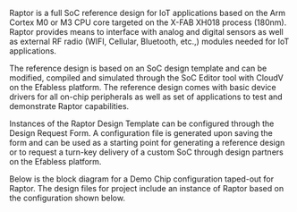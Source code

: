 Raptor is a full SoC reference design for IoT applications based on the Arm Cortex M0 or M3 CPU core targeted on the X-FAB XH018 process (180nm).  Raptor provides means to interface with analog and digital sensors as well as external RF radio (WIFI, Cellular, Bluetooth, etc.,) modules needed for IoT applications.

The reference design is based on an SoC design template and can be modified, compiled and simulated through the SoC Editor tool with CloudV on the Efabless platform. The reference design comes with basic device drivers for all on-chip peripherals as well as set of applications to test and demonstrate Raptor capabilities.

Instances of the Raptor Design Template can be configured through the Design Request Form.   A configuration file is generated upon saving the form and can be used as a starting point for generating a reference design or to request a turn-key delivery of a custom SoC through design partners on the Efabless platform.

Below is the block diagram for a Demo Chip configuration taped-out for Raptor.  The design files for project include an instance of Raptor based on the configuration shown below.
